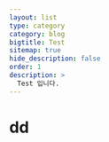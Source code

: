```yaml
---
layout: list
type: category
category: blog
bigtitle: Test
sitemap: true
hide_description: false
order: 1
description: >
  Test 입니다.
---
```


# dd
